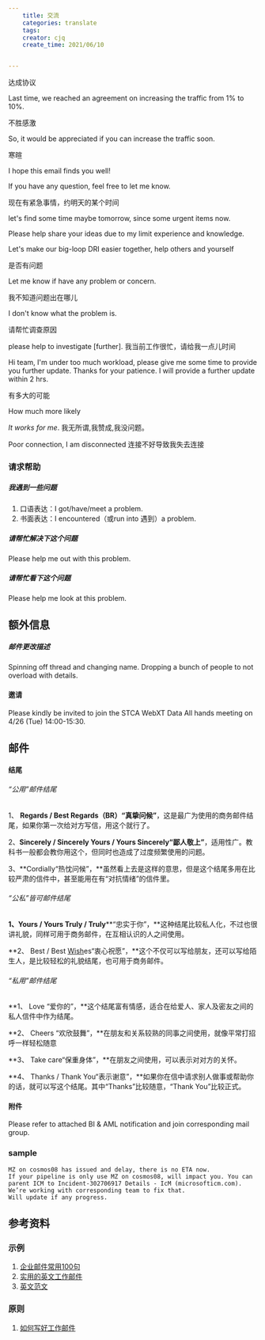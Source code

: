 ```yaml
---
    title: 交流
    categories: translate
    tags:
    creator: cjq
    create_time: 2021/06/10


---
```


达成协议

Last time, we reached an agreement on increasing the traffic from 1% to 10%. 

 不胜感激

So, it would be appreciated if you can increase the traffic soon.



寒暄

I hope this email finds you well!

If you have any question, feel free to let me know.



现在有紧急事情，约明天的某个时间

let's find some time maybe tomorrow, since some urgent items now.



Please help share your ideas due to my limit experience and knowledge.

Let's make our big-loop DRI easier together, help others and yourself



是否有问题

Let me know if have any problem or concern.



我不知道问题出在哪儿

I don't know what the problem is.



请帮忙调查原因

please help to investigate [further].
我当前工作很忙，请给我一点儿时间

Hi team, I'm under too much workload, please give me some time to provide you further update. Thanks for your patience. I will provide a further update within 2 hrs.

有多大的可能

How much more likely





*It* *works* *for* *me*. 我无所谓,我赞成,我没问题。



Poor connection, I am disconnected 连接不好导致我失去连接



### 请求帮助

##### 我遇到一些问题

1. 口语表达：I got/have/meet a problem.
2. 书面表达：I encountered（或run into 遇到）a problem.

##### 请帮忙解决下这个问题

Please help me out with this problem.

##### 请帮忙看下这个问题

Please help me look at this problem.



## 额外信息

##### 邮件更改描述

Spinning off thread and changing name. Dropping a bunch of people to not overload with details.



#### 邀请

Please kindly be invited to join the STCA WebXT Data All hands meeting on 4/26 (Tue) 14:00-15:30.






## 邮件

#### 结尾

###### “公用”邮件结尾

1、 **Regards / Best Regards（BR）“真挚问候”**，这是最广为使用的商务邮件结尾，如果你第一次给对方写信，用这个就行了。

2、**Sincerely / Sincerely Yours / Yours Sincerely“鄙人敬上”**，适用性广。教科书一般都会教你用这个，但同时也造成了过度频繁使用的问题。

3、**Cordially“热忱问候”，**虽然看上去是这样的意思，但是这个结尾多用在比较严肃的信件中，甚至能用在有“对抗情绪”的信件里。



###### “公私”皆可邮件结尾

**1、Yours / Yours Truly / Truly****“忠实于你”，**这种结尾比较私人化，不过也很讲礼貌，同样可用于商务邮件，在互相认识的人之间使用。

**2、 Best / Best [Wish](https://www.52by.com/article_tag/wish)es“衷心祝愿”，**这个不仅可以写给朋友，还可以写给陌生人，是比较轻松的礼貌结尾，也可用于商务邮件。



###### “私用”邮件结尾

**1、 Love “爱你的”，**这个结尾富有情感，适合在给爱人、家人及密友之间的私人信件中作为结尾。

**2、 Cheers “欢欣鼓舞”，**在朋友和关系较熟的同事之间使用，就像平常打招呼一样轻松随意

**3、 Take care“保重身体”，**在朋友之间使用，可以表示对对方的关怀。

**4、 Thanks / Thank You“表示谢意”，**如果你在信中请求别人做事或帮助你的话，就可以写这个结尾。其中“Thanks”比较随意，“Thank You”比较正式。





#### 附件

Please refer to attached BI & AML notification and join corresponding mail group.



### sample

```
MZ on cosmos08 has issued and delay, there is no ETA now.
If your pipeline is only use MZ on cosmos08, will impact you. You can parent ICM to Incident-302706917 Details - IcM (microsofticm.com).
We’re working with corresponding team to fix that.
Will update if any progress.
```





## 参考资料

### 示例

1. [企业邮件常用100句](https://wenku.baidu.com/view/e18bf6c97e1cfad6195f312b3169a4517723e5f2.html)
2. [实用的英文工作邮件](https://zhuanlan.zhihu.com/p/38399764)
3. [英文范文](http://www.kekenet.com/bec/201702/473685.shtml)

### 原则

1. [如何写好工作邮件](https://www.dell.com/community/%E7%BB%BC%E5%90%88%E8%AE%A8%E8%AE%BA%E5%8C%BA/%E8%BD%AC%E5%B8%96-%E5%A6%82%E4%BD%95%E5%86%99%E5%A5%BD%E4%B8%80%E5%B0%81-%E5%B7%A5%E4%BD%9C-%E9%82%AE%E4%BB%B6/td-p/7038765)

